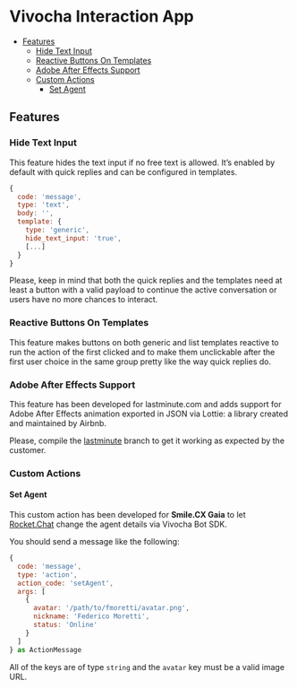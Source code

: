 # Vivocha Interaction App

- [Features](#features)
  - [Hide Text Input](#hide-text-input)
  - [Reactive Buttons On Templates](#reactive-buttons-on-templates)
  - [Adobe After Effects Support](#adobe-after-effecs-support)
  - [Custom Actions](#custom-actions)
    - [Set Agent](#set-agent)

## Features

### Hide Text Input

This feature hides the text input if no free text is allowed. It’s enabled by default with quick replies and can be configured in templates.

```javascript
{
  code: 'message',
  type: 'text',
  body: '',
  template: {
    type: 'generic',
    hide_text_input: 'true',
    [...]
  }
}
```

Please, keep in mind that both the quick replies and the templates need at least a button with a valid payload to continue the active conversation or users have no more chances to interact.

### Reactive Buttons On Templates

This feature makes buttons on both generic and list templates reactive to run the action of the first clicked and to make them unclickable after the first user choice in the same group pretty like the way quick replies do.

### Adobe After Effects Support

This feature has been developed for lastminute.com and adds support for Adobe After Effects animation exported in JSON via Lottie: a library created and maintained by Airbnb.

Please, compile the [lastminute](https://github.com/vivocha/ps-app/tree/lastminute) branch to get it working as expected by the customer.

### Custom Actions

#### Set Agent

This custom action has been developed for **Smile.CX Gaia** to let [Rocket.Chat](https://www.rocket.chat/) change the agent details via Vivocha Bot SDK.

You should send a message like the following:

```javascript
{
  code: 'message',
  type: 'action',
  action_code: 'setAgent',
  args: [
    {
      avatar: '/path/to/fmoretti/avatar.png',
      nickname: 'Federico Moretti',
      status: 'Online'
    }
  ]
} as ActionMessage
```

All of the keys are of type `string` and the `avatar` key must be a valid image URL.
